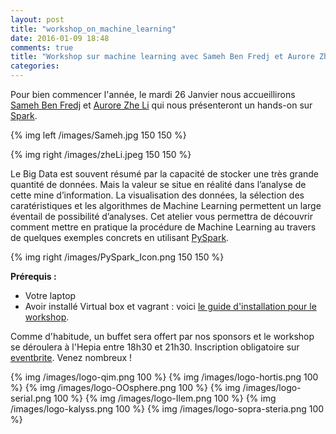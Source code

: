 ```yaml
---
layout: post
title: "workshop_on_machine_learning"
date: 2016-01-09 18:48
comments: true
title: "Workshop sur machine learning avec Sameh Ben Fredj et Aurore Zhe Li"
categories: 
---
```

Pour bien commencer l'année, le mardi 26 Janvier nous accueillirons <a href="https://twitter.com/SamehBenF">Sameh Ben Fredj</a> et <a href="https://twitter.com/AuroreZheLI">Aurore Zhe Li</a> qui nous présenteront un hands-on sur <a href="http://spark.apache.org/">Spark</a>. 

{% img left /images/Sameh.jpg 150 150 %}

{% img right /images/zheLi.jpeg 150 150 %}

Le Big Data est souvent résumé par la capacité de stocker une très grande quantité de
données. Mais la valeur se situe en réalité dans l’analyse de cette mine d’information. La
visualisation des données, la sélection des caratéristiques et les algorithmes de Machine
Learning permettent un large éventail de possibilité d’analyses. Cet atelier vous permettra
de découvrir comment mettre en pratique la procédure de Machine Learning au travers de
quelques exemples concrets en utilisant <a href="https://spark.apache.org/docs/0.9.0/python-programming-guide.html">PySpark</a>.

{% img right /images/PySpark_Icon.png 150 150 %}

**Prérequis :**

* Votre laptop
* Avoir installé Virtual box et vagrant : voici <a href="https://drive.google.com/file/d/0Bzn4vfNuoe-5NGJPaFRTZVBlNWc/view?usp=sharing">le guide d'installation pour le workshop</a>.


Comme d'habitude, un buffet sera offert par nos sponsors et le workshop se déroulera à l'Hepia entre 18h30 et 21h30. Inscription obligatoire sur <a href="https://www.eventbrite.fr/e/billets-hands-on-spark-avec-sameh-ben-fredj-et-aurore-zhe-li-20657943465">eventbrite</a>. Venez nombreux !

{% img /images/logo-qim.png 100 %}
{% img /images/logo-hortis.png 100 %}
{% img /images/logo-OOsphere.png 100 %}
{% img /images/logo-serial.png 100 %}
{% img /images/logo-Ilem.png 100 %}
{% img /images/logo-kalyss.png 100 %}
{% img /images/logo-sopra-steria.png 100 %}
